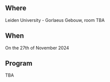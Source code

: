 ## Where

Leiden University - Gorlaeus Gebouw, room TBA 

## When

On the 27th of November 2024

## Program
TBA